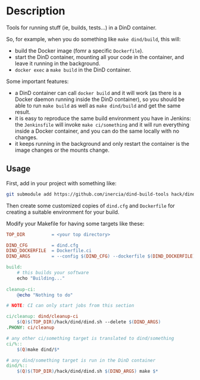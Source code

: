 # Description

Tools for running stuff (ie, builds, tests...) in a DinD container.

So, for example, when you do something like `make dind/build`, this will:

* build the Docker image (fomr a specific `Dockerfile`).
* start the DinD container, mounting all your code in the container,
  and leave it running in the background.
* `docker exec` a `make build` in the DinD container.

Some important features:

* a DinD container can call `docker build` and it will work (as there is a Docker daemon
  running inside the DinD container), so you should be able to run `make build` as well
  as `make dind/build` and get the same result.
* it is easy to reproduce the same build environment you have in Jenkins:
  the `Jenkinsfile` will invoke `make ci/something` and it will run everything
  inside a Docker container, and you can do the same locally with no changes.
* it keeps running in the background and only restart the container is the
  image changes or the mounts change.

## Usage

First, add in your project with something like:

```bash
git submodule add https://github.com/inercia/dind-build-tools hack/dind
```

Then create some customized copies of `dind.cfg` and `Dockerfile` for
creating a suitable environment for your build.

Modify your Makefile for having some targets like these:

```Makefile
TOP_DIR          = <your top directory>

DIND_CFG         = dind.cfg
DIND_DOCKERFILE  = Dockerfile.ci
DIND_ARGS        = --config $(DIND_CFG) --dockerfile $(DIND_DOCKERFILE)

build:
    # this builds your software
    echo "Building..."
    
cleanup-ci:
	@echo "Nothing to do"

# NOTE: CI can only start jobs from this section

ci/cleanup: dind/cleanup-ci
	$(Q)$(TOP_DIR)/hack/dind/dind.sh --delete $(DIND_ARGS)
.PHONY: ci/cleanup

# any other ci/something target is translated to dind/something
ci/%::
	$(Q)make dind/$*

# any dind/something target is run in the DinD container
dind/%::
	$(Q)$(TOP_DIR)/hack/dind/dind.sh $(DIND_ARGS) make $*
```
